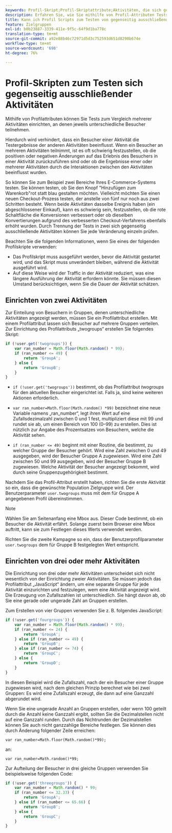 ```yaml
---
keywords: Profil-Skript;Profil-Skriptattribute;Aktivitäten, die sich gegenseitig ausschließen
description: Erfahren Sie, wie Sie mithilfe von Profil-Attributen Tests in Adobe [!DNL Target] einrichten, die mehrere Aktivitäten vergleichen, aber nicht zulassen, dass dieselben Besucher an jeder Aktivität teilnehmen.
title: Kann ich Profil Scripts zum Testen von gegenseitig ausschließenden Aktivitäten verwenden?
feature: Zielgruppen
exl-id: b0b23887-3339-411e-9f5c-64f9d1ba778c
translation-type: tm+mt
source-git-commit: a92e88b46c72971d5d3c752593d651d8290b674e
workflow-type: tm+mt
source-wordcount: '698'
ht-degree: 76%

---
```


# Profil-Skripten zum Testen sich gegenseitig ausschließender Aktivitäten

Mithilfe von Profilattributen können Sie Tests zum Vergleich mehrerer Aktivitäten einrichten, an denen jeweils unterschiedliche Besucher teilnehmen.

Hierdurch wird verhindert, dass ein Besucher einer Aktivität die Testergebnisse der anderen Aktivitäten beeinflusst. Wenn ein Besucher an mehreren Aktivitäten teilnimmt, ist es oft schwierig festzustellen, ob die positiven oder negativen Änderungen auf das Erlebnis des Besuchers in einer Aktivität zurückzuführen sind oder ob die Ergebnisse einer oder mehrerer Aktivitäten durch die Interaktionen zwischen den Aktivitäten beeinflusst wurden.

So können Sie zum Beispiel zwei Bereiche Ihres E-Commerce-Systems testen. Sie können testen, ob Sie den Knopf &quot;Hinzufügen zum Warenkorb&quot;rot statt blau gestalten möchten. Vielleicht möchten Sie einen neuen Checkout-Prozess testen, der anstelle von fünf nur noch aus zwei Schritten besteht. Wenn beide Aktivitäten dasselbe Ereignis haben (ein abgeschlossener Einkauf), kann es schwierig sein, festzustellen, ob die rote Schaltfläche die Konversionen verbessert oder ob dieselben Konvertierungen aufgrund des verbesserten Checkout-Verfahrens ebenfalls erhöht wurden. Durch Trennung der Tests in zwei sich gegenseitig ausschließende Aktivitäten können Sie jede Veränderung einzeln prüfen.

Beachten Sie die folgenden Informationen, wenn Sie eines der folgenden Profilskripte verwenden:

* Das Profilskript muss ausgeführt werden, bevor die Aktivität gestartet wird, und das Skript muss unverändert bleiben, während die Aktivität ausgeführt wird.
* Auf diese Weise wird der Traffic in der Aktivität reduziert, was eine längere Ausführung der Aktivität erfordern könnte. Sie müssen diesen Umstand berücksichtigen, wenn Sie die Dauer der Aktivität schätzen.

## Einrichten von zwei Aktivitäten

Zur Einteilung von Besuchern in Gruppen, denen unterschiedliche Aktivitäten angezeigt werden, müssen Sie ein Profilattribut erstellen. Mit einem Profilattribut lassen sich Besucher auf mehrere Gruppen verteilen. Zur Einrichtung des Profilattributs „twogroups“ erstellen Sie folgendes Skript:

```javascript
if (!user.get('twogroups')) { 
    var ran_number = Math.floor(Math.random() * 99); 
    if (ran_number <= 49) { 
        return 'GroupA'; 
    } else { 
        return 'GroupB'; 
    } 
}
```

* `if (!user.get('twogroups'))` bestimmt, ob das Profilattribut *twogroups* für den aktuellen Besucher eingerichtet ist. Falls ja, sind keine weiteren Aktionen erforderlich.

* `var ran_number=Math.floor(Math.random() *99)` bezeichnet eine neue Variable namens „ran_number“, legt ihren Wert auf eine Zufallsdezimalzahl zwischen 0 und 1 fest, multipliziert diese mit 99 und rundet sie ab, um einen Bereich von 100 (0–99) zu erstellen. Dies ist nützlich zur Angabe des Prozentsatzes von Besuchern, welche die Aktivität sehen.

* `if (ran_number <= 49)` beginnt mit einer Routine, die bestimmt, zu welcher Gruppe der Besucher gehört. Wird eine Zahl zwischen 0 und 49 ausgegeben, wird der Besucher Gruppe A zugewiesen. Wird eine Zahl zwischen 50 und 99 ausgegeben, wird der Besucher Gruppe B zugewiesen. Welche Aktivität der Besucher angezeigt bekommt, wird durch seine Gruppenzugehörigkeit bestimmt.

Nachdem Sie das Profil-Attribut erstellt haben, richten Sie die erste Aktivität so ein, dass die gewünschte Population Zielgruppe wird. Der Benutzerparameter `user.twogroups` muss mit dem für Gruppe A angegebenen Profil übereinstimmen.

>[!NOTE]
>
>Wählen Sie am Seitenanfang eine Mbox aus. Dieser Code bestimmt, ob ein Besucher die Aktivität erfährt. Solange zuerst beim Browser eine Mbox auftritt, kann sie zum Festlegen dieses Werts verwendet werden.

Richten Sie die zweite Kampagne so ein, dass der Benutzerprofilparameter `user.twogroups` dem für Gruppe B festgelegten Wert entspricht.

## Einrichten von drei oder mehr Aktivitäten

Die Einrichtung von drei oder mehr Aktivitäten unterscheidet sich nicht wesentlich von der Einrichtung zweier Aktivitäten. Sie müssen jedoch das Profilattribut „JavaScript“ ändern, um eine separate Gruppe für jede Aktivität einzurichten und festzulegen, wem eine Aktivität angezeigt wird. Die Erzeugung von Zufallszahlen ist unterschiedlich. Sie hängt davon ab, ob Sie eine gerade oder ungerade Zahl an Gruppen erstellen.

Zum Erstellen von vier Gruppen verwenden Sie z. B. folgendes JavaScript:

```javascript
if (!user.get('fourgroups')) { 
    var ran_number = Math.floor​(Math.random() * 99); 
    if (ran_number <= 24) { 
        return 'GroupA'; 
    } else if (ran_number <= 49) { 
        return 'GroupB'; 
    } else if (ran_number <= 74) { 
        return 'GroupC'; 
    } else { 
        return 'GroupD'; 
    } 
}
```

In diesen Beispiel wird die Zufallszahl, nach der ein Besucher einer Gruppe zugewiesen wird, nach dem gleichen Prinzip berechnet wie bei zwei Gruppen: Es wird eine Zufallszahl erzeugt, die dann auf eine Ganzzahl abgerundet wird.

Wenn Sie eine ungerade Anzahl an Gruppen erstellen, oder wenn 100 geteilt durch die Anzahl keine Ganzzahl ergibt, sollten Sie die Dezimalstellen nicht auf eine Ganzzahl runden. Durch das Nichtrunden der Dezimalstellen können Sie auch nicht ganzzahlige Bereiche festlegen. Sie können dies durch Änderung folgender Zeile erreichen:

`var ran_number=Math.floor(Math.random()*99);`

an:

`var ran_number=Math.random()*99;`

Zur Aufteilung der Besucher in drei gleiche Gruppen verwenden Sie beispielsweise folgenden Code:

```javascript
if (!user.get('threegroups')) { 
    var ran_number = Math.random() * 99; 
    if (ran_number <= 32.33) { 
        return 'GroupA'; 
    } else if (ran_number <= 65.66) { 
        return 'GroupB'; 
    } else { 
        return 'GroupC'; 
    } 
}
```
